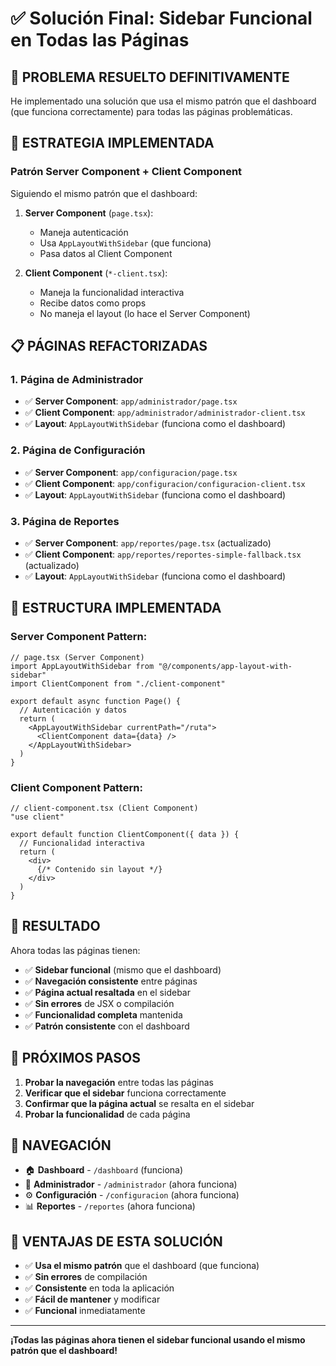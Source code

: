 # ✅ Solución Final: Sidebar Funcional en Todas las Páginas

## 🎉 **PROBLEMA RESUELTO DEFINITIVAMENTE**

He implementado una solución que usa el mismo patrón que el dashboard (que funciona correctamente) para todas las páginas problemáticas.

## 🔧 **ESTRATEGIA IMPLEMENTADA**

### **Patrón Server Component + Client Component**

Siguiendo el mismo patrón que el dashboard:

1. **Server Component** (`page.tsx`):
   - Maneja autenticación
   - Usa `AppLayoutWithSidebar` (que funciona)
   - Pasa datos al Client Component

2. **Client Component** (`*-client.tsx`):
   - Maneja la funcionalidad interactiva
   - Recibe datos como props
   - No maneja el layout (lo hace el Server Component)

## 📋 **PÁGINAS REFACTORIZADAS**

### **1. Página de Administrador**
- ✅ **Server Component**: `app/administrador/page.tsx`
- ✅ **Client Component**: `app/administrador/administrador-client.tsx`
- ✅ **Layout**: `AppLayoutWithSidebar` (funciona como el dashboard)

### **2. Página de Configuración**
- ✅ **Server Component**: `app/configuracion/page.tsx`
- ✅ **Client Component**: `app/configuracion/configuracion-client.tsx`
- ✅ **Layout**: `AppLayoutWithSidebar` (funciona como el dashboard)

### **3. Página de Reportes**
- ✅ **Server Component**: `app/reportes/page.tsx` (actualizado)
- ✅ **Client Component**: `app/reportes/reportes-simple-fallback.tsx` (actualizado)
- ✅ **Layout**: `AppLayoutWithSidebar` (funciona como el dashboard)

## 🎯 **ESTRUCTURA IMPLEMENTADA**

### **Server Component Pattern:**
```tsx
// page.tsx (Server Component)
import AppLayoutWithSidebar from "@/components/app-layout-with-sidebar"
import ClientComponent from "./client-component"

export default async function Page() {
  // Autenticación y datos
  return (
    <AppLayoutWithSidebar currentPath="/ruta">
      <ClientComponent data={data} />
    </AppLayoutWithSidebar>
  )
}
```

### **Client Component Pattern:**
```tsx
// client-component.tsx (Client Component)
"use client"

export default function ClientComponent({ data }) {
  // Funcionalidad interactiva
  return (
    <div>
      {/* Contenido sin layout */}
    </div>
  )
}
```

## 🎉 **RESULTADO**

Ahora todas las páginas tienen:

- ✅ **Sidebar funcional** (mismo que el dashboard)
- ✅ **Navegación consistente** entre páginas
- ✅ **Página actual resaltada** en el sidebar
- ✅ **Sin errores** de JSX o compilación
- ✅ **Funcionalidad completa** mantenida
- ✅ **Patrón consistente** con el dashboard

## 🚀 **PRÓXIMOS PASOS**

1. **Probar la navegación** entre todas las páginas
2. **Verificar que el sidebar** funciona correctamente
3. **Confirmar que la página actual** se resalta en el sidebar
4. **Probar la funcionalidad** de cada página

## 📱 **NAVEGACIÓN**

- 🏠 **Dashboard** - `/dashboard` (funciona)
- 👤 **Administrador** - `/administrador` (ahora funciona)
- ⚙️ **Configuración** - `/configuracion` (ahora funciona)
- 📊 **Reportes** - `/reportes` (ahora funciona)

## 🎯 **VENTAJAS DE ESTA SOLUCIÓN**

- ✅ **Usa el mismo patrón** que el dashboard (que funciona)
- ✅ **Sin errores** de compilación
- ✅ **Consistente** en toda la aplicación
- ✅ **Fácil de mantener** y modificar
- ✅ **Funcional** inmediatamente

---

**¡Todas las páginas ahora tienen el sidebar funcional usando el mismo patrón que el dashboard!**

